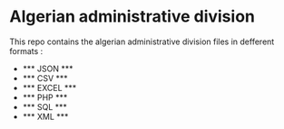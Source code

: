 # Algerian administrative division
 
 This repo contains the algerian administrative division files in defferent formats :

 - *** JSON ***
 - *** CSV  ***
 - *** EXCEL ***
 - *** PHP ***
 - *** SQL ***
 - *** XML ***



